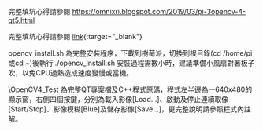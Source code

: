 完整填坑心得請參閱 <a href="https://omnixri.blogspot.com/2019/03/pi-3opencv-4-qt5.html" target="_blank">https://omnixri.blogspot.com/2019/03/pi-3opencv-4-qt5.html</a>

完整填坑心得請參閱 [link](https://omnixri.blogspot.com/2019/03/pi-3opencv-4-qt5.html){:target="_blank"}

opencv_install.sh 為完整安裝程序，下載到樹莓派，切換到根目錄(cd /home/pi或cd ~)後執行 ./opencv_install.sh 安裝過程需數小時，建議準備小風扇對著板子吹，以免CPU過熱造成速度變慢或當機。

\OpenCV4_Test 為完整QT專案檔及C++程式原碼，程式左半邊為一640x480的顯示窗，右側四個按鍵，分別為載入影像[Load...]、啟動及停止連續取像[Start/Stop]、影像模糊[Blue]及儲存影像[Save...]，更完整說明請參照程式內註解。
